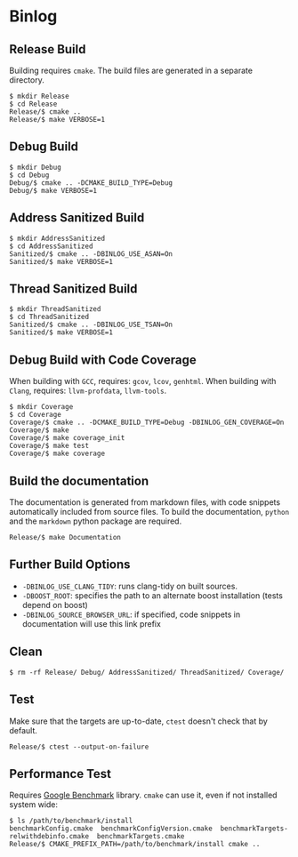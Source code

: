 # Binlog

## Release Build

Building requires `cmake`. The build files are generated in a separate directory.

    $ mkdir Release
    $ cd Release
    Release/$ cmake ..
    Release/$ make VERBOSE=1

## Debug Build

    $ mkdir Debug
    $ cd Debug
    Debug/$ cmake .. -DCMAKE_BUILD_TYPE=Debug
    Debug/$ make VERBOSE=1

## Address Sanitized Build

    $ mkdir AddressSanitized
    $ cd AddressSanitized
    Sanitized/$ cmake .. -DBINLOG_USE_ASAN=On
    Sanitized/$ make VERBOSE=1

## Thread Sanitized Build

    $ mkdir ThreadSanitized
    $ cd ThreadSanitized
    Sanitized/$ cmake .. -DBINLOG_USE_TSAN=On
    Sanitized/$ make VERBOSE=1

## Debug Build with Code Coverage

When building with `GCC`, requires: `gcov`, `lcov`, `genhtml`.
When building with `Clang`, requires: `llvm-profdata`, `llvm-tools`.

    $ mkdir Coverage
    $ cd Coverage
    Coverage/$ cmake .. -DCMAKE_BUILD_TYPE=Debug -DBINLOG_GEN_COVERAGE=On
    Coverage/$ make
    Coverage/$ make coverage_init
    Coverage/$ make test
    Coverage/$ make coverage

## Build the documentation

The documentation is generated from markdown files, with code snippets
automatically included from source files. To build the documentation,
`python` and the `markdown` python package are required.

    Release/$ make Documentation

## Further Build Options

 - `-DBINLOG_USE_CLANG_TIDY`: runs clang-tidy on built sources.
 - `-DBOOST_ROOT`: specifies the path to an alternate boost installation (tests depend on boost)
 - `-DBINLOG_SOURCE_BROWSER_URL`: if specified, code snippets in documentation will use this link prefix

## Clean

    $ rm -rf Release/ Debug/ AddressSanitized/ ThreadSanitized/ Coverage/

## Test

Make sure that the targets are up-to-date, `ctest` doesn't check that by default.

    Release/$ ctest --output-on-failure

## Performance Test

Requires [Google Benchmark][] library. `cmake` can use it, even if not installed system wide:

    $ ls /path/to/benchmark/install
    benchmarkConfig.cmake  benchmarkConfigVersion.cmake  benchmarkTargets-relwithdebinfo.cmake  benchmarkTargets.cmake
    Release/$ CMAKE_PREFIX_PATH=/path/to/benchmark/install cmake ..

[Google Benchmark]: https://github.com/google/benchmark
